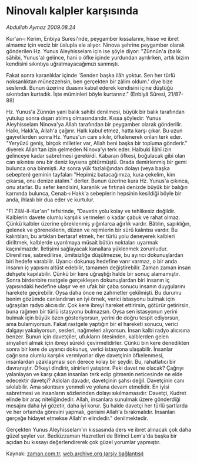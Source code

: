 # Ninovalı kalpler karşısında

*Abdullah Aymaz 2009.08.24*

<tr><td class="metin" colspan="2" style="padding-top: 20px; padding-left: 5px; padding-right: 10px;">Kur'an-ı Kerim, Enbiya Suresi'nde, peygamber kıssalarını, hisse ve ibret almamız için veciz bir üslupla ele alıyor. Ninova şehrine peygamber olarak gönderilen Hz. Yunus Aleyhisselam için ise şöyle diyor: "Zünnûn'a (balık sâhibi, Yunus'a) gelince, hani o öfke içinde yurdundan ayrılırken, artık bizim kendisini sıkıntıya uğratmayacağımızı sanmıştı.</td></tr><tr><td class="metin" colspan="2" style="padding-top: 20px; padding-left: 5px; padding-right: 10px;"><p> Fakat sonra karanlıklar içinde 'Senden başka ilâh yoktur. Sen her türlü noksanlıktan münezzehsin, ben gerçekten bir zâlim oldum.' diye bize seslendi. Bunun üzerine duasını kabul ederek kendisini içine düştüğü sıkıntıdan kurtadık. İşte müminleri böyle kurtarırız." (Enbiyâ Sûresi, 21/87-88)
<p>Hz. Yunus'a Zünnûn yani balık sahibi denilmesi, büyük bir balık tarafından yutulup sonra dışarı atılmış olmasındandır. Kıssa şöyledir: Yunus Aleyhisselam Ninova'ya Allah tarafından bir peygamber olarak gönderilir. Halkı, Hakk'a, Allah'a çağırır. Halk kabul etmez, hatta karşı çıkar. Bu uzun gayretlerden sonra Hz. Yunus'un canı sıkılır, öfkelenerek onları terk eder. "Yeryüzü geniş, birçok milletler var, Allah beni başka bir topluma gönderir." diyerek Allah'tan izin gelmeden Ninova'yı terk eder. Halbuki İlâhî izin gelinceye kadar sabretmesi gerekirdi. Kabaran öfkesi, boğulacak gibi olan can sıkıntısı onu bir deniz kıyısına götürmüştü. Orada demirlenmiş bir gemi bulunca ona binmişti. Az sonra yük fazlalığından dolayı (veya başka sebepten) geminin tayfaları "Hepimiz batacağımıza, kura çekelim, kim çıkarsa, onu denize atalım." derler. Bunun üzerine kura Hz. Yunus'a çıkınca, onu atarlar. Bu sefer kendisini, karanlık ve fırtınalı denizde büyük bir balığın karnında bulunca, Cenab-ı Hakk'a sebeplerin hepsinin kesildiği böyle bir anda, ihlaslı bir dua eder ve kurtulur.
<p>"Fî Zilâl-il-Kur'an" tefsirinde, "Davetin yolu kolay ve tehlikesiz değildir. Kalblerin davete olumlu karşılık vermeleri o kadar çabuk ve rahat olmaz. Çünkü kalbler üzerine çöreklenmiş yığınlarca ağırlık vardır. Bâtılın, sapıklığın, gelenek ve göreneklerin, düzen ve rejimlerin bir sürü kalıntısı vardır. Bu kalıntıları, bu artıkları bertaraf etmek, her türlü yolu deneyerek kalbleri diriltmek, kalblerde uyarılmaya müsait bütün noktaları uyarmak kaçınılmazdır. İletişimi sağlayacak kanallara yüklenmek zorunludur. Direnilirse, sabredilirse, ümitsizliğe düşülmezse, bu ayırıcı dokunuşlardan biri hedefe varabilir. Uyarıcı dokunuş hedefine varır varmaz, o bir anda insanın iç yapısını altüst edebilir, tamamen değiştirebilir. Zaman zaman insan dehşete kapılabilir. Çünkü bir kere uğraştığı halde bir sonuç alamamıştır. Sonra birdenbire rastgele gerçekleşen dokunuşlardan biri insanın iç yapısındaki hedefine ulaşır ve en ufak bir çaba sonucu insanın duygularını harekete geçirebilir. Oysa daha önce ne zahmetler çekilmişti. Bu durumu benim gözümde canlandıran en iyi örnek, verici istasyonu bulmak için uğraşılan radyo alıcısıdır. Çok kere ibreyi hareket ettirirsin, götürür getirirsin, buna rağmen bir türlü istasyonu bulmazsın. Oysa sen istasyonun yerini bulmak için büyük özen gösteriyorsun, yerini de doğru tespit ediyorsun, ama bulamıyorsun. Fakat rastgele yaptığın bir el hareketi sonucu, verici dalgayı yakalıyorsun, sesleri, nağmeleri alıyorsun. İnsan kalbi radyo alıcısına benzer. Bunun için davetçiler, ufukların ötesinden, kalblerden gelen sinyalleri almak için ibreyi sürekli çevirmelidirler. Çünkü bin kere denedikten sonra bir kere de uyarıcı dokunuş, verici istasyona ulaşabilir. İnsanlar çağrısına olumlu karşılık vermiyorlar diye davetçinin öfkelenmesi, insanlardan uzaklaşması son derece kolay bir şeydir. Bu, rahatlatıcı bir davranıştır. Öfkeyi dindirir, sinirleri yatıştırır. Peki davet ne olacak? Çağrıyı yalanlayan ve karşı çıkan insanları terk edip gitmenin neticesinde ne elde edecektir davetçi? Aslolan davadır, davetçinin şahsı değil. Davetçinin canı sıkılabilir. Ama sıkıntısını yenmeli ve yoluna devam etmelidir. En iyisi sabretmesi ve insanların sözlerinden dolayı sıkılmamasıdır. Davetçi, Kudret elinde bir araç niteliğindedir. Allah, insanlara sunulmak üzere gönderdiği mesajını daha iyi gözetir, daha iyi korur. Şu halde davetçi her türlü şartlarda ve her ortamda görevini yapmalı, gerisini Allah'a bırakmalıdır. İnsanları gerçeğe hidayet etmekse Allah'ın elindedir." denilmektedir.
<p>Gerçekten Yunus Aleyhisselam'ın kıssasında ders ve ibret alınacak çok daha güzel şeyler var. Bediüzzaman Hazretleri de Birinci Lem'a'da başka bir açıdan bu kıssayı değerlendirerek çok güzel yorumlar yapmıştır. <br/></p></p></p></p></td></tr>

Kaynak: [zaman.com.tr](http://zaman.com.tr/yazar.do?yazino=883928), [web.archive.org (arşiv bağlantısı)](http://web.archive.org/web/20090912063146/http://www.zaman.com.tr:80/yazar.do?yazino=883928)
